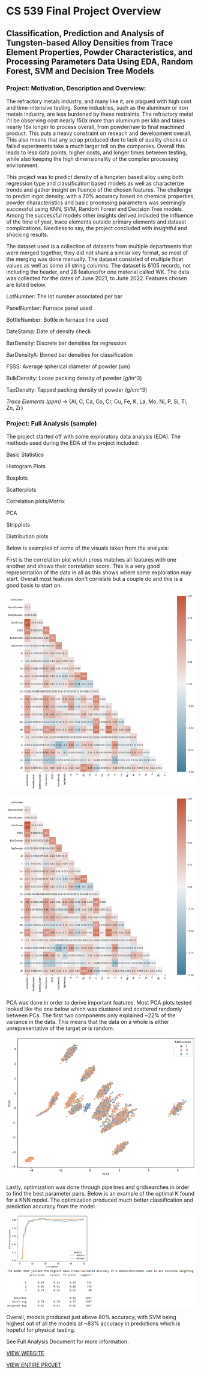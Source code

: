# CS 539 Final Project Overview

## Classification, Prediction and Analysis of Tungsten-based Alloy Densities from Trace Element Properties, Powder Characteristics, and Processing Parameters Data Using EDA, Random Forest, SVM and Decision Tree Models

### Project: Motivation, Description and Overview: 

The refractory metals industry, and many like it, are plagued with high cost and time-intensive testing. Some industries, such as the aluminum or iron metals industry, are less burdened by these restraints. The refractory metal I'll be observing cost nearly 150x more than aluminum per kilo and takes nearly 16x longer to process overall, from powder/raw to final machined product. This puts a heavy constraint on reseach and development overall. This also means that any scrap produced due to lack of quality checks or failed experiments take a much larger toll on the companies. Overall this leads to less data points, higher costs, and longer times between testing, while also keeping the high dimensionality of the complex processing environment.

This project was to predict density of a tungsten based alloy using both regression type and classification based models as well as characterize trends and gather insight on fluence of the chosen features. The challenge to predict ingot density, with a 70% accuracy based on chemical properties, powder characteristics and basic processing parameters was seemingly successful using KNN, SVM, Random Forest and Decision Tree models. Among the successful models other insights derived included the influence of the time of year, trace elements outside primary elements and dataset complications. Needless to say, the project concluded with insightful and shocking results.

The dataset used is a collection of datasets from multiple departments that were merged together, they did not share a similar key format, so most of the merging was done manually. The dataset consisted of multiple float values as well as some all string columns. The dataset is 6105 records, not including the header, and 28 featuresfor one material called WK. The data was collected for the dates of June 2021, to June 2022. Features chosen are listed below.

LotNumber: The lot number associated per bar

PanelNumber: Furnace panel used

BottleNumber: Bottle in furnace line used

DateStamp: Date of density check

BarDensity: Discrete bar densities for regression

BarDensityA: Binned bar densities for classification

FSSS: Average spherical diameter of powder (um)

BulkDensity: Loose packing density of powder (g/in^3)

TapDensity: Tapped packing density of powder (g/cm^3)

*Trace Elements (ppm)* -> {Al, C, Ca, Co, Cr, Cu, Fe, K, La, Mo, Ni, P, Si, Ti, Zn, Zr}


### Project: Full Analysis (sample)

The project started off with some exploratory data analysis (EDA). The methods used during the EDA of the project included:

Basic Statistics

Histogram Plots

Boxplots

Scatterplots

Correlation plots/Matrix

PCA

Stripplots

Distribution plots

Below is examples of some of the visuals taken from the analysis:

First is the correlation plot which cross matches all features with one another and shows their correlation score. This is a very good representation of the data in all as this shows where some exploration may start. Overall most features don't correlate but a couple do and this is a good basis to start on.

![Correlation Plot](https://github.com/GitMooreHub/Moore_CS539_Final_Project/blob/main/images/Correlation-Plot.png)

![Correlation Plot2](https://raw.githubusercontent.com/GitMooreHub/Moore_CS539_Final_Project/main/images/Correlation-Plot.png)


PCA was done in order to derive important features. Most PCA plots tested looked like the one below which was clustered and scattered randomly between PCs. The first two components only explained ~22% of the variance in the data. This means that the data on a whole is either unrepresentative of the target or is random.

![PCA Plot 1](https://github.com/GitMooreHub/Moore_CS539_Final_Project/blob/main/images/PCA1.png)

Lastly, optimization was done through pipelines and gridsearches in order to find the best parameter pairs. Below is an example of the optimal K found for a KNN model. The optimization produced much better classification and prediction accuracy from the model. 

![KNN 'K' Evaluation](https://github.com/GitMooreHub/Moore_CS539_Final_Project/blob/main/images/KNN-K-Eval.png)

Overall, models produced just above 80% accuracy, with SVM being highest out of all the models at ~83% accuracy in predictions which is hopeful for physical testing.

See Full Analysis Document for more information.

[VIEW WEBSITE](https://gitmoorehub.github.io/Moore_CS539_Final_Project/)

[VIEW ENTIRE PROJET](https://github.com/GitMooreHub/Moore_CS539_Final_Project/blob/main/process_notebook.ipynb)
